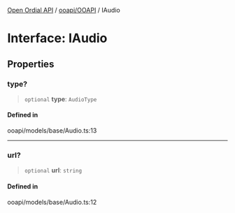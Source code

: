[Open Ordial API](../../../README.md) / [ooapi/OOAPI](../README.md) / IAudio

# Interface: IAudio

## Properties

### type?

> `optional` **type**: `AudioType`

#### Defined in

ooapi/models/base/Audio.ts:13

***

### url?

> `optional` **url**: `string`

#### Defined in

ooapi/models/base/Audio.ts:12
